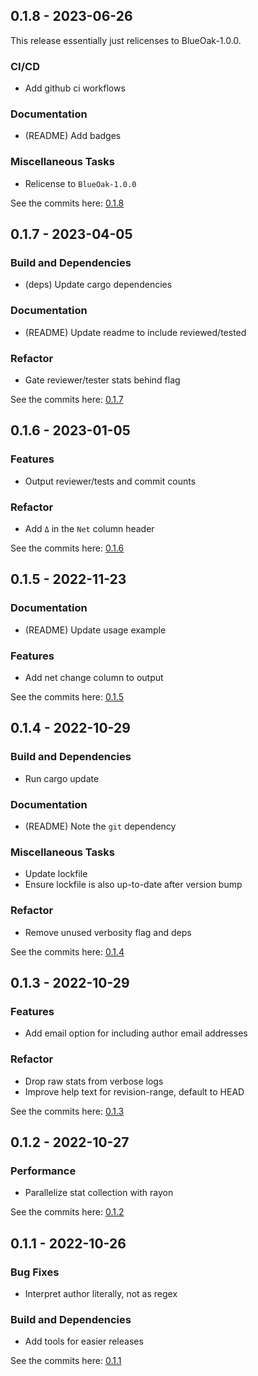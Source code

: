 ## 0.1.8 - 2023-06-26

This release essentially just relicenses to BlueOak-1.0.0.

### CI/CD
- Add github ci workflows

### Documentation
- (README) Add badges

### Miscellaneous Tasks
- Relicense to `BlueOak-1.0.0`

See the commits here: [0.1.8]

[0.1.8]: https://github.com/lukehsiao/git-stats/compare/v0.1.7...v0.1.8


## 0.1.7 - 2023-04-05

### Build and Dependencies
- (deps) Update cargo dependencies

### Documentation
- (README) Update readme to include reviewed/tested

### Refactor
- Gate reviewer/tester stats behind flag

See the commits here: [0.1.7]

[0.1.7]: https://github.com/lukehsiao/git-stats/compare/v0.1.6...v0.1.7


## 0.1.6 - 2023-01-05

### Features
- Output reviewer/tests and commit counts

### Refactor
- Add `Δ` in the `Net` column header

See the commits here: [0.1.6]

[0.1.6]: https://github.com/lukehsiao/git-stats/compare/v0.1.5...v0.1.6


## 0.1.5 - 2022-11-23

### Documentation
- (README) Update usage example

### Features
- Add net change column to output

See the commits here: [0.1.5]

[0.1.5]: https://github.com/lukehsiao/git-stats/compare/v0.1.4...v0.1.5


## 0.1.4 - 2022-10-29

### Build and Dependencies
- Run cargo update

### Documentation
- (README) Note the `git` dependency

### Miscellaneous Tasks
- Update lockfile
- Ensure lockfile is also up-to-date after version bump

### Refactor
- Remove unused verbosity flag and deps

See the commits here: [0.1.4]

[0.1.4]: https://github.com/lukehsiao/git-stats/compare/v0.1.3...v0.1.4


## 0.1.3 - 2022-10-29

### Features
- Add email option for including author email addresses

### Refactor
- Drop raw stats from verbose logs
- Improve help text for revision-range, default to HEAD

See the commits here: [0.1.3]

[0.1.3]: https://github.com/lukehsiao/git-stats/compare/v0.1.2...v0.1.3


## 0.1.2 - 2022-10-27

### Performance
- Parallelize stat collection with rayon

See the commits here: [0.1.2]

[0.1.2]: https://github.com/lukehsiao/git-stats/compare/v0.1.1...v0.1.2


## 0.1.1 - 2022-10-26

### Bug Fixes
- Interpret author literally, not as regex

### Build and Dependencies
- Add tools for easier releases

See the commits here: [0.1.1]

[0.1.1]: https://github.com/lukehsiao/git-stats/compare/v0.1.0...v0.1.1


